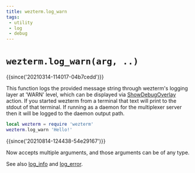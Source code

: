 ```yaml
---
title: wezterm.log_warn
tags:
 - utility
 - log
 - debug
---
```

# `wezterm.log_warn(arg, ..)`

{{since('20210314-114017-04b7cedd')}}

This function logs the provided message string through wezterm's logging layer
at 'WARN' level, which can be displayed via [ShowDebugOverlay](../keyassignment/ShowDebugOverlay.md) action.  If you started wezterm from a terminal that text will print
to the stdout of that terminal.  If running as a daemon for the multiplexer
server then it will be logged to the daemon output path.

```lua
local wezterm = require 'wezterm'
wezterm.log_warn 'Hello!'
```

{{since('20210814-124438-54e29167')}}

Now accepts multiple arguments, and those arguments can be of any type.


See also [log_info](log_info.md) and [log_error](log_error.md).

